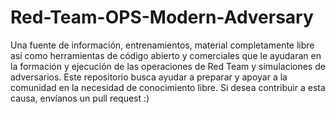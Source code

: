 # Red-Team-OPS-Modern-Adversary

Una fuente de información, entrenamientos, material completamente libre así como herramientas de código abierto y comerciales que le ayudaran en la formación y ejecución de las operaciones de Red Team y simulaciones de adversarios. Este repositorio busca ayudar a preparar y apoyar a la comunidad en la necesidad de conocimiento libre. Si desea contribuir a esta causa, envíanos un pull request :)

